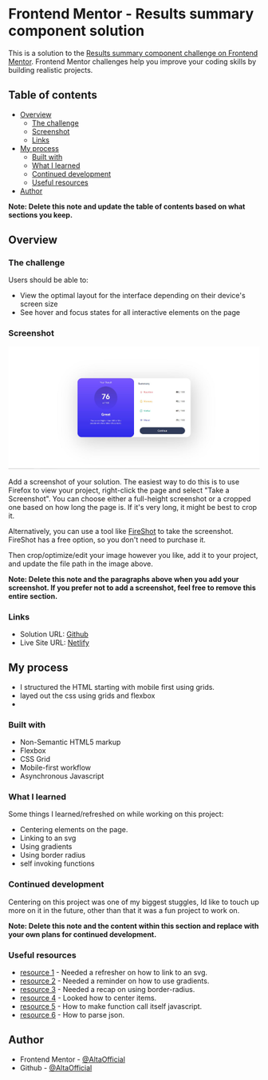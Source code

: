 # Frontend Mentor - Results summary component solution

This is a solution to the [Results summary component challenge on Frontend Mentor](https://www.frontendmentor.io/challenges/results-summary-component-CE_K6s0maV). Frontend Mentor challenges help you improve your coding skills by building realistic projects. 

## Table of contents

- [Overview](#overview)
  - [The challenge](#the-challenge)
  - [Screenshot](#screenshot)
  - [Links](#links)
- [My process](#my-process)
  - [Built with](#built-with)
  - [What I learned](#what-i-learned)
  - [Continued development](#continued-development)
  - [Useful resources](#useful-resources)
- [Author](#author)

**Note: Delete this note and update the table of contents based on what sections you keep.**

## Overview

### The challenge

Users should be able to:

- View the optimal layout for the interface depending on their device's screen size
- See hover and focus states for all interactive elements on the page

### Screenshot

![](./assets/images/Finished%20Project.JPG)

Add a screenshot of your solution. The easiest way to do this is to use Firefox to view your project, right-click the page and select "Take a Screenshot". You can choose either a full-height screenshot or a cropped one based on how long the page is. If it's very long, it might be best to crop it.

Alternatively, you can use a tool like [FireShot](https://getfireshot.com/) to take the screenshot. FireShot has a free option, so you don't need to purchase it. 

Then crop/optimize/edit your image however you like, add it to your project, and update the file path in the image above.

**Note: Delete this note and the paragraphs above when you add your screenshot. If you prefer not to add a screenshot, feel free to remove this entire section.**

### Links

- Solution URL: [Github](https://github.com/AltaOfficial/frontendmentor2)
- Live Site URL: [Netlify](https://resilient-brioche-d2b0e0.netlify.app/)

## My process

- I structured the HTML starting with mobile first using grids.
- layed out the css using grids and flexbox
- 

### Built with

- Non-Semantic HTML5 markup
- Flexbox
- CSS Grid
- Mobile-first workflow
- Asynchronous Javascript

### What I learned

Some things I learned/refreshed on while working on this project:
- Centering elements on the page.
- Linking to an svg
- Using gradients
- Using border radius
- self invoking functions

### Continued development

Centering on this project was one of my biggest stuggles, Id like to touch up more on it in the future, other than that it was a fun project to work on.

**Note: Delete this note and the content within this section and replace with your own plans for continued development.**

### Useful resources

- [resource 1](https://www.freecodecamp.org/news/use-svg-images-in-css-html) - Needed a refresher on how to link to an svg.
- [resource 2](https://www.w3schools.com/css/css3_gradients.asp) - Needed a reminder on how to use gradients.
- [resource 3](https://developer.mozilla.org/en-US/docs/Web/CSS/border-radius) - Needed a recap on using border-radius.
- [resource 4](https://www.w3schools.com/css/css_align.asp) - Looked how to center items.
- [resource 5](https://www.w3schools.com/js/js_function_definition.asp) - How to make function call itself javascript.
- [resource 6](https://www.freecodecamp.org/news/how-to-read-json-file-in-javascript) - How to parse json.

## Author

- Frontend Mentor - [@AltaOfficial](https://www.frontendmentor.io/profile/altaofficial)
- Github - [@AltaOfficial](https://www.github.com/altaofficial)
